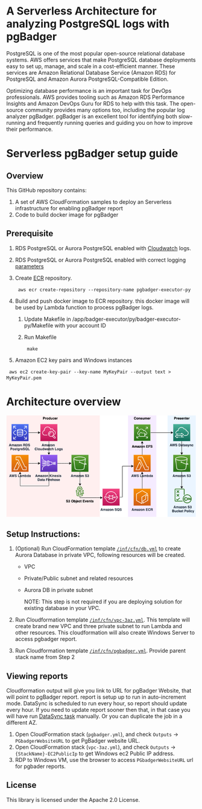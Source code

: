 # A Serverless Architecture for analyzing PostgreSQL logs with pgBadger

PostgreSQL is one of the most popular open-source relational database systems. AWS offers services that make PostgreSQL database deployments easy to set up, manage, and scale in a cost-efficient manner. These services are Amazon Relational Database Service (Amazon RDS) for PostgreSQL and Amazon Aurora PostgreSQL-Compatible Edition.

Optimizing database performance is an important task for DevOps professionals. AWS provides tooling such as Amazon RDS Performance Insights and Amazon DevOps Guru for RDS to help with this task. The open-source community provides many options too, including the popular log analyzer pgBadger. pgBadger is an excellent tool for identifying both slow-running and frequently running queries and guiding you on how to improve their performance.


# Serverless pgBadger setup guide

## Overview

This GitHub repository contains:

1. A set of AWS CloudFormation samples to deploy an Serverless infrastructure for enabling pgBadger report
2. Code to build docker image for pgBadger

## Prerequisite

1. RDS PostgreSQL or Aurora PostgreSQL enabled with [Cloudwatch](https://aws.amazon.com/premiumsupport/knowledge-center/rds-aurora-mysql-logs-cloudwatch/) logs.
2. RDS PostgreSQL or Aurora PostgreSQL enabled with correct logging [parameters](https://aws.amazon.com/premiumsupport/knowledge-center/rds-postgresql-query-logging/)
3. Create [ECR](https://docs.aws.amazon.com/AmazonECR/latest/userguide/repository-create.html) repository.

   ```
    aws ecr create-repository --repository-name pgbadger-executor-py
   ```

4. Build and push docker image to ECR repository. this docker image will be used by Lambda function to process pgBadger logs.

    1. Update Makefile in /app/badger-executor/py/badger-executor-py/Makefile with your account ID
    2. Run Makefile

       ```
        make
       ```
5. Amazon EC2 key pairs and Windows instances
  ```
   aws ec2 create-key-pair --key-name MyKeyPair --output text > MyKeyPair.pem
  ```

# Architecture overview

![Architectural diagram](img/pgbadger-level0-overview-wide.png)


## Setup Instructions:

1. (Optional) Run CloudFormation template [`/inf/cfn/db.yml`](inf/cfn/db.yml) to create Aurora Database in private VPC, following resources will be created.

	- VPC
	- Private/Public subnet and related resources
	- Aurora DB in private subnet

        NOTE: This step is not required if you are deploying solution for existing database in your VPC.

2. Run Cloudformation template [`/inf/cfn/vpc-3az.yml`](inf/cfn/vpc-3az.yml). This template will create brand new VPC and three private subnet to run Lambda and other resources. This cloudformation will also create Windows Server to access pgbadger report.
3. Run Cloudformation template [`/inf/cfn/pgbadger.yml`](inf/cfn/pgbadger.yml). Provide parent stack name from Step 2

## Viewing reports

Cloudformation output will give you link to URL for pgBadger Website, that will point to pgBadger report. report is setup up to run in auto-increment mode. DataSync is scheduled to run every hour, so report should update every hour. If you need to update report sooner then that, in that case you will have run [DataSync task](https://docs.aws.amazon.com/datasync/latest/userguide/run-your-task.html) manually.  Or you can duplicate the job in a different AZ.

   1. Open CloudFormation stack (`pgbadger.yml`), and check `Outputs` -> `PGbadgerWebsiteURL` to get PgBadger website URL.
   2. Open CloudFormation stack (`vpc-3az.yml`), and check `Outputs` -> `{StackName}-EC2PublicIp` to get Windows ec2 Public IP address.
   3. RDP to Windows VM, use the browser to access `PGbadgerWebsiteURL` url for pgbader reports.

## License

This library is licensed under the Apache 2.0 License.
